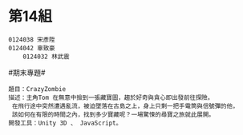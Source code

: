 # 第14組 #
	0124038	宋彥陞
	0124042	辜致豪
    	0124032 林武震
#期末專題#
    	
   
	題目：CrazyZombie
	描述：主角Tom 在無意中撿到一張藏寶圖，趨於好奇與貪心即出發前往探險。
     在飛行途中突然遭遇亂流，被迫墜落在古島之上，身上只剩一把手電筒與信號彈的他，
     該如何在有限的時間之內，找到多少寶藏呢？一場驚悚的尋寶之旅就此展開。
	開發工具：Unity 3D 、 JavaScript。
